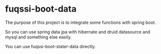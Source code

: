 # fuqssi-boot-data
The purpose of this project is to integrate some functions with spring boot.

So you can use spring data jpa with hibernate and druid datasource and mysql and something else easily.

You can use fuqssi-boot-stater-data directly.
